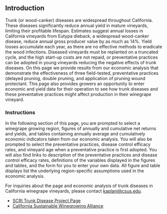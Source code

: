 ## Introduction

Trunk (or wood-canker) diseases are widespread throughout California. These diseases significantly reduce annual yield in mature vineyards, limiting their profitable lifespan. Estimates suggest annual losses in California vineyards from Eutypa dieback, a widespread wood-canker disease, reduce annual gross producer value by as much as 14%. Yield losses accumulate each year, as there are no effective methods to eradicate the wood infections. Diseased vineyards must be replanted on a truncated cycle, and the high start-up costs are not repaid, or preventative practices can be adopted in young vineyards reducing the negative effects of trunk diseases. On this page we provide results from our economic analysis that demonstrate the effectiveness of three field-tested, preventative practices (delayed pruning, double pruning, and application of pruning wound protectant. This page also provides growers an opportunity to enter economic and yield data for their operation to see how trunk diseases and these preventative practices might affect production in their winegrape vineyard.

### Instructions

In the following section of this page, you are prompted to select a winegrape growing region, figures of annually and cumulative net returns and yields, and tables containing annually average and cumulatively economic indicators taken from our economic analysis. You will also be prompted to select the preventative practices, disease control efficacy rates, and vineyard age when a preventative practice is first adopted. You will also find links to description of the preventative practices and disease control efficacy rates, definitions of the variables displayed in the figures and tables, and the form for you to enter your own data. All figure and table displays list the underlying region-specific assumptions used in the economic analysis.

For inquiries about the page and economic analysis of trunk diseases in California winegrape vineyards, please contact [kaplanj@csus.edu](mailto:kaplanj@csus.edu).  

* [SCRI Trunk Disease Project Page](http://treeandvinetrunkdiseases.org)  
* [California Sustainable Winegrowing Alliance](http://sustainablewinegrowing.org)